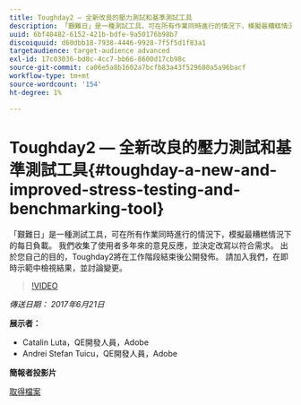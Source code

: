 ```yaml
---
title: Toughday2 — 全新改良的壓力測試和基準測試工具
description: 「艱難日」是一種測試工具，可在所有作業同時進行的情況下，模擬最糟糕情況下的每日負載。 我們收集了使用者多年來的意見反應，並決定改寫以符合需求。
uuid: 6bf40482-6152-421b-bdfe-9a50176b98b7
discoiquuid: d60dbb18-7938-4446-9928-7f5f5d1f83a1
targetaudience: target-audience advanced
exl-id: 17c03036-bd8c-4cc7-bb66-8600d17cb98c
source-git-commit: ca06e5a8b1602a7bcfb83a43f529680a5a96bacf
workflow-type: tm+mt
source-wordcount: '154'
ht-degree: 1%

---
```


# Toughday2 — 全新改良的壓力測試和基準測試工具{#toughday-a-new-and-improved-stress-testing-and-benchmarking-tool}

「艱難日」是一種測試工具，可在所有作業同時進行的情況下，模擬最糟糕情況下的每日負載。 我們收集了使用者多年來的意見反應，並決定改寫以符合需求。 出於您自己的目的，Toughday2將在工作階段結束後公開發佈。 請加入我們，在即時示範中檢視結果，並討論變更。

>[!VIDEO](https://video.tv.adobe.com/v/18935/?quality=9)

*傳送日期： 2017年6月21日*

**展示者：**

* Catalin Luta，QE開發人員，Adobe
* Andrei Stefan Tuicu，QE開發人員，Adobe

**簡報者投影片**

[取得檔案](assets/aem-gems-toughday2.pdf)
<!--
[Get back to the Overview](https://helpx.adobe.com/experience-manager/kt/eseminars/gems/aem-index.html)
-->

